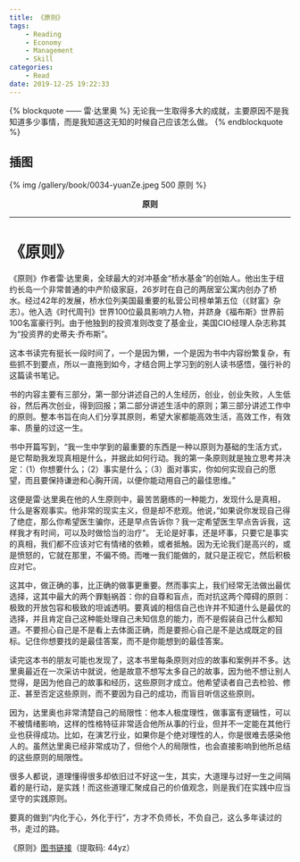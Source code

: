 ```yaml
---
title: 《原则》
tags:
	- Reading
	- Economy
	- Management
	- Skill
categories:
	- Read
date: 2019-12-25 19:22:33
---
```


{% blockquote —— 雷·达里奥 %}
无论我一生取得多大的成就，主要原因不是我知道多少事情，而是我知道这无知的时候自己应该怎么做。
{% endblockquote %}

<!-- more -->

## 插图
{% img /gallery/book/0034-yuanZe.jpeg 500 原则 %}
<p align="center"><b>原则</b></p>

-----

# 《原则》

《原则》作者雷·达里奥，全球最大的对冲基金“桥水基金”的创始人。他出生于纽约长岛一个非常普通的中产阶级家庭，26岁时在自己的两居室公寓内创办了桥水。经过42年的发展，桥水位列美国最重要的私营公司榜单第五位（《财富》杂志）。他入选《时代周刊》世界100位最具影响力人物，并跻身《福布斯》世界前100名富豪行列。由于他独到的投资准则改变了基金业，美国CIO经理人杂志称其为“投资界的史蒂夫·乔布斯”。

这本书读完有挺长一段时间了，一个是因为懒，一个是因为书中内容纷繁复杂，有些抓不到要点，所以一直拖到如今，才结合网上学习到的别人读书感悟，强行补的这篇读书笔记。

书的内容主要有三部分，第一部分讲述自己的人生经历，创业，创业失败，人生低谷，然后再次创业，得到回报；第二部分讲述生活中的原则；第三部分讲述工作中的原则。整本书旨在向人们分享其原则，希望大家都能高效生活，高效工作，有效率、质量的过这一生。

书中开篇写到，“我一生中学到的最重要的东西是一种以原则为基础的生活方式，是它帮助我发现真相是什么，并据此如何行动。我的第一条原则就是独立思考并决定：（1）你想要什么；（2）事实是什么；（3）面对事实，你如何实现自己的愿望，而且要保持谦逊和心胸开阔，以便你能动用自己的最佳思维。”

这便是雷·达里奥在他的人生原则中，最苦苦磨练的一种能力，发现什么是真相，什么是客观事实。他非常的现实主义，但是却不悲观。他说，”如果说你发现自己得了绝症，那么你希望医生骗你，还是早点告诉你？我一定希望医生早点告诉我，这样我才有时间，可以及时做恰当的治疗”。 无论是好事，还是坏事，只要它是事实的真相，我们都不应该对它有情绪的依赖，或者抵触。因为无论我们是高兴的，或是愤怒的，它就在那里，不偏不倚。而唯一我们能做的，就只是正视它，然后积极应对它。

这其中，做正确的事，比正确的做事更重要。然而事实上，我们经常无法做出最优选择，这其中最大的两个罪魁祸首：你的自尊和盲点，而对抗这两个障碍的原则：极致的开放包容和极致的坦诚透明。要真诚的相信自己也许并不知道什么是最优的选择，并且肯定自己这种能处理自己未知信息的能力，而不是假装自己什么都知道。不要担心自己是不是看上去体面正确，而是要担心自己是不是达成既定的目标。记住你想要找的是最佳答案，而不是你能想到的最佳答案。

读完这本书的朋友可能也发现了，这本书里每条原则对应的故事和案例并不多。达里奥最近在一次采访中就说，他是故意不想写太多自己的故事，因为他不想让别人觉得，是因为他自己的故事和经历，这些原则才成立。他希望读者自己去检验、修正、甚至否定这些原则，而不要因为自己的成功，而盲目听信这些原则。

因为，达里奥也非常清楚自己的局限性：他本人极度理性，做事富有逻辑性，可以不被情绪影响，这样的性格特征非常适合他所从事的行业，但并不一定能在其他行业也获得成功。比如，在演艺行业，如果你是个绝对理性的人，你是很难去感染他人的。虽然达里奥已经非常成功了，但他个人的局限性，也会直接影响到他所总结的这些原则的局限性。

很多人都说，道理懂得很多却依旧过不好这一生，其实，大道理与过好一生之间隔着的是行动，是实践！而这些道理汇聚成自己的价值观念，则是我们在实践中应当坚守的实践原则。

要真的做到“内化于心，外化于行”，方才不负师长，不负自己，这么多年读过的书，走过的路。


《原则》[图书链接](https://pan.baidu.com/s/1i-2GnHS4Hz9QAFGRf8PALw)（提取码: 44yz）